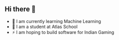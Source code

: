 ## Hi there 👋

- 🔭 I am currently learning Machine Learning
- 🌱 I am a student at Atlas School
- ⚡ I am hoping to build software for Indian Gaming
